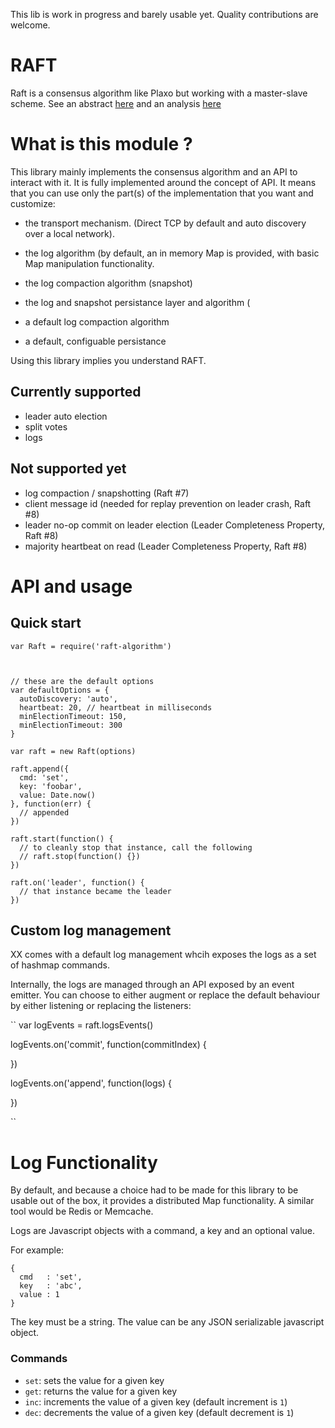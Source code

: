 
This lib is work in progress and barely usable yet. Quality contributions are
welcome.

RAFT
====

Raft is a consensus algorithm like Plaxo but working with a master-slave scheme.
See an abstract [here](docs/raft.pdf) and an analysis
[here](docs/Analysis_of_Raft_Consensus.pdf)

What is this module ?
=====================

This library mainly implements the consensus algorithm and an API to interact
with it. It is fully implemented around the concept of API. It means that you
can use only the part(s) of the implementation that you want and customize:

- the transport mechanism. (Direct TCP by default and auto discovery over a local network).
- the log algorithm (by default, an in memory Map is provided, with basic Map
    manipulation functionality.
- the log compaction algorithm (snapshot)
- the log and snapshot persistance layer and algorithm (

- a default log compaction algorithm
- a default, configuable persistance 

Using this library implies you understand RAFT.

Currently supported
-------------------

- leader auto election
- split votes
- logs

Not supported yet
-----------------

- log compaction / snapshotting (Raft #7)
- client message id (needed for replay prevention on leader crash, Raft #8)
- leader no-op commit on leader election (Leader Completeness Property, Raft #8)
- majority heartbeat on read (Leader Completeness Property, Raft #8)


API and usage
=============

Quick start
-----------

```
var Raft = require('raft-algorithm')



// these are the default options
var defaultOptions = {
  autoDiscovery: 'auto',
  heartbeat: 20, // heartbeat in milliseconds
  minElectionTimeout: 150,
  minElectionTimeout: 300
}

var raft = new Raft(options)

raft.append({
  cmd: 'set',
  key: 'foobar',
  value: Date.now()
}, function(err) {
  // appended
})

raft.start(function() {
  // to cleanly stop that instance, call the following
  // raft.stop(function() {})
})

raft.on('leader', function() {
  // that instance became the leader
})

```

Custom log management
---------------------

XX comes with a default log management whcih exposes the logs as a set of
hashmap commands.

Internally, the logs are managed through an API exposed by an event emitter. You
can choose to either augment or replace the default behaviour by either
listening or replacing the listeners:

``
var logEvents = raft.logsEvents()

logEvents.on('commit', function(commitIndex) {

})

logEvents.on('append', function(logs) {

})

``

Log Functionality
=================

By default, and because a choice had to be made for this library to be usable out
of the box, it provides a distributed Map functionality. A similar tool would be
Redis or Memcache.

Logs are Javascript objects with a command, a key and an optional value.

For example:

```
{
  cmd   : 'set',
  key   : 'abc',
  value : 1
}
```

The key must be a string. The value can be any JSON serializable javascript
object.

### Commands

- ``set``: sets the value for a given key
- ``get``: returns the value for a given key
- ``inc``: increments the value of a given key (default increment is ``1``)
- ``dec``: decrements the value of a given key (default decrement is ``1``)
